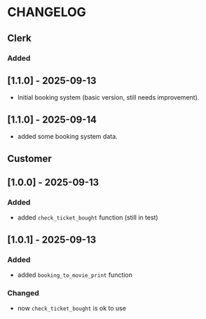 # CHANGELOG

## Clerk
### Added
## [1.1.0] - 2025-09-13
- Initial booking system (basic version, still needs improvement).
## [1.1.0] - 2025-09-14
- added some booking system data.

## Customer
## [1.0.0] - 2025-09-13
### Added
- added `check_ticket_bought` function (still in test)
## [1.0.1] - 2025-09-13
### Added
- added `booking_to_movie_print` function
### Changed
- now `check_ticket_bought` is ok to use
